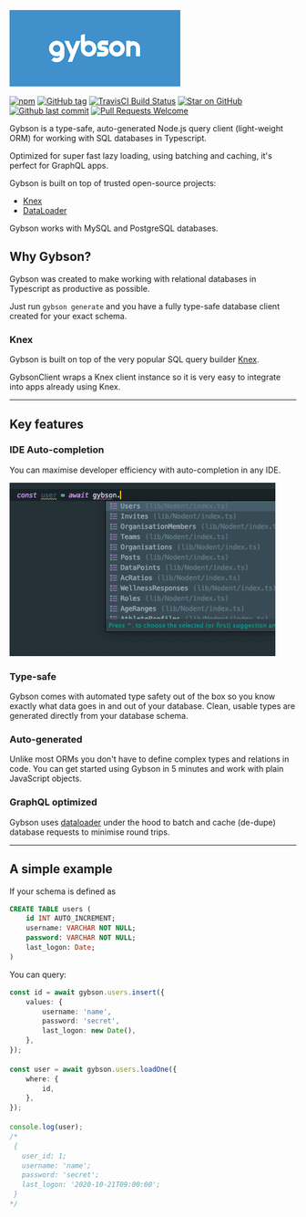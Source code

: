 ![Image of logo](https://github.com/MattGson/Gybson/blob/master/logo-small.png?raw=true)

[![npm](https://img.shields.io/npm/v/gybson.svg?style=for-the-badge)](https://www.npmjs.com/package/gybson)
[![GitHub tag](https://img.shields.io/github/tag/MattGson/Gybson.svg?style=for-the-badge)](https://github.com/MattGson/Gybson)
[![TravisCI Build Status](https://img.shields.io/travis/MattGson/Gybson/master?style=for-the-badge)](https://travis-ci.org/github/MattGson/Gybson)
[![Star on GitHub][github-star-badge]][github-star-link]
[![Github last commit][last-commit]][last-commit-link]
[![Pull Requests Welcome][prs-badge]][prs-link]

[github-star-badge]: https://img.shields.io/github/last-commit/MattGson/Gybson.svg?style=for-the-badge&logo=github&logoColor=ffffff
[github-star-link]: https://github.com/MattGson/Gybson/stargazers
[last-commit]: https://img.shields.io/github/stars/MattGson/Gybson.svg?style=for-the-badge&logo=github&logoColor=ffffff
[last-commit-link]: https://github.com/MattGson/Gybson/commits
[prs-badge]: https://img.shields.io/badge/PRs-welcome-brightgreen.svg?style=for-the-badge
[prs-link]: https://github.com/MattGson/Gybson

Gybson is a type-safe, auto-generated Node.js query client (light-weight ORM) for working with SQL databases in Typescript.

Optimized for super fast lazy loading, using batching and caching, it's perfect for GraphQL apps.

Gybson is built on top of trusted open-source projects:

-   [Knex](https://github.com/knex/knex)
-   [DataLoader](https://github.com/graphql/dataloader)

Gybson works with MySQL and PostgreSQL databases.

## Why Gybson?

Gybson was created to make working with relational databases in Typescript as productive as possible.

Just run `gybson generate` and you have a fully type-safe database client created for your exact schema.

### Knex

Gybson is built on top of the very popular SQL query builder [Knex](https://github.com/knex/knex).

GybsonClient wraps a Knex client instance so it is very easy to integrate into apps already using Knex.

---

## Key features

### IDE Auto-completion

You can maximise developer efficiency with auto-completion in any IDE.

![Image of demo](https://github.com/MattGson/Gybson/blob/master/demo.gif?raw=true)

### Type-safe

Gybson comes with automated type safety out of the box so you know exactly what data goes in and out of your database. Clean, usable types are generated directly from your database schema.

### Auto-generated

Unlike most ORMs you don't have to define complex types and relations in code. You can get started using Gybson in 5 minutes and work with plain JavaScript objects.

### GraphQL optimized

Gybson uses [dataloader](https://github.com/graphql/dataloader) under the hood to batch and cache (de-dupe) database requests to minimise round trips.

---

## A simple example

If your schema is defined as

```sql
CREATE TABLE users (
    id INT AUTO_INCREMENT;
    username: VARCHAR NOT NULL;
    password: VARCHAR NOT NULL;
    last_logon: Date;
)
```

You can query:

```typescript
const id = await gybson.users.insert({
    values: {
        username: 'name',
        password: 'secret',
        last_logon: new Date(),
    },
});

const user = await gybson.users.loadOne({
    where: {
        id,
    },
});

console.log(user);
/* 
 {
   user_id: 1;
   username: 'name';
   password: 'secret';
   last_logon: '2020-10-21T09:00:00';
 }
*/
```
